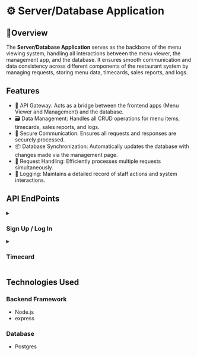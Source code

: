 # ⚙️ Server/Database Application

## 🌟Overview

The **Server/Database Application** serves as the backbone of the menu viewing system, handling all interactions between the menu viewer, the management app, and the database. It ensures smooth communication and data consistency across different components of the restaurant system by managing requests, storing menu data, timecards, sales reports, and logs.

## Features

- 🔄 API Gateway: Acts as a bridge between the frontend apps (Menu Viewer and Management) and the database.
- 🗃️ Data Management: Handles all CRUD operations for menu items, timecards, sales reports, and logs.
- 🔐 Secure Communication: Ensures all requests and responses are securely processed.
- 📦 Database Synchronization: Automatically updates the database with changes made via the management page.
- 🚦 Request Handling: Efficiently processes multiple requests simultaneously.
- 📝 Logging: Maintains a detailed record of staff actions and system interactions.

## API EndPoints
<details>
  <summary>
    <h3>Sign Up / Log In</h3>
  </summary>
  <ul>
    <li>GET /api/idExist : Check if ID is valid for use.</li>
    <li>GET /api/checkCred : Check if input ID or the password is valid.</li>
    <li>GET /api/getCred : Get name and tier from input user ID</li>
    <li>POST /api/createId : Create a record of ID, password and name.</li>
  </ul>
</details>

<details>
  <summary>
    <h3>Timecard</h3>
  </summary>
  <ul>
    <li>GET /api/getActivities : Get 30 latest records that is related to given user ID</li>
  </ul>
</details>

## Technologies Used

### Backend Framework
- Node.js
- express

### Database
- Postgres
